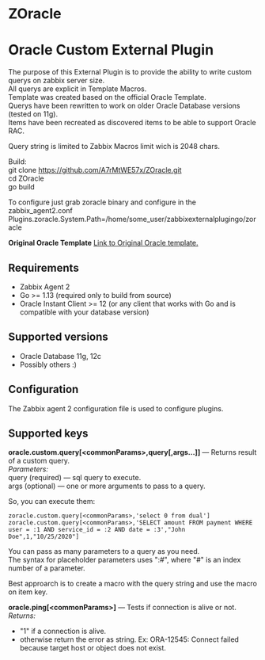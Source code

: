 # ZOracle

# Oracle Custom External Plugin
The purpose of this External Plugin is to provide the ability to write custom querys on zabbix server size.   
All querys are explicit in Template Macros.   
Template was created based on the official Oracle Template.   
Querys have been rewritten to work on older Oracle Database versions (tested on 11g).   
Items have been recreated as discovered items to be able to support Oracle RAC.   

Query string is limited to Zabbix Macros limit wich is 2048 chars.


Build:   
    git clone https://github.com/A7rMtWE57x/ZOracle.git   
    cd ZOracle   
    go build   


To configure just grab zoracle binary and configure in the zabbix_agent2.conf
Plugins.zoracle.System.Path=/home/some_user/zabbixexternalplugingo/zoracle




**Original Oracle Template**
[Link to Original Oracle template.](https://git.zabbix.com/projects/ZBX/repos/zabbix/browse/templates/db/oracle_agent2) 

## Requirements
* Zabbix Agent 2
* Go >= 1.13 (required only to build from source)
* Oracle Instant Client >= 12 (or any client that works with Go and is compatible with your database version)

## Supported versions
* Oracle Database 11g, 12c 
* Possibly others :)

## Configuration
The Zabbix agent 2 configuration file is used to configure plugins.
      
## Supported keys
**oracle.custom.query[<commonParams\>,query[,args...]]** — Returns result of a custom query.  
*Parameters:*  
query (required) — sql query to execute.  
args (optional) — one or more arguments to pass to a query.

So, you can execute them:
  
    zoracle.custom.query[<commonParams>,'select 0 from dual']  
    zoracle.custom.query[<commonParams>,'SELECT amount FROM payment WHERE user = :1 AND service_id = :2 AND date = :3',"John Doe",1,"10/25/2020"]
          
You can pass as many parameters to a query as you need.   
The syntax for placeholder parameters uses ":#", where "#" is an index number of a parameter.   

Best approarch is to create a macro with the query string and use the macro on item key.


**oracle.ping[<commonParams\>]** — Tests if connection is alive or not.  
*Returns:*
- "1" if a connection is alive.
- otherwise return the error as string. Ex: ORA-12545: Connect failed because target host or object does not exist.
